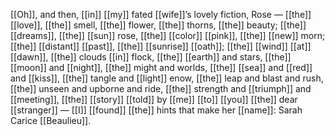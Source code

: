 [[Oh]], and then, [[in]] [[my]] fated [[wife]]’s lovely fiction, Rose — [[the]] [[love]], [[the]] smell, [[the]] flower, [[the]] thorns, [[the]] beauty; [[the]] [[dreams]], [[the]] [[sun]] rose, [[the]] [[color]] [[pink]], [[the]] [[new]] morn; [[the]] [[distant]] [[past]], [[the]] [[sunrise]] [[oath]]; [[the]] [[wind]] [[at]] [[dawn]], [[the]] clouds [[in]] flock, [[the]] [[earth]] and stars, [[the]] [[moon]] and [[night]], [[the]] might and worlds, [[the]] [[sea]] and [[red]] and [[kiss]], [[the]] tangle and [[light]] enow, [[the]] leap and blast and rush, [[the]] unseen and upborne and ride, [[the]] strength and [[triumph]] and [[meeting]], [[the]] [[story]] [[told]] by [[me]] [[to]] [[you]] [[the]] dear [[stranger]] — [[I]] [[found]] [[the]] hints that make her [[name]]: Sarah Carice [[Beaulieu]].